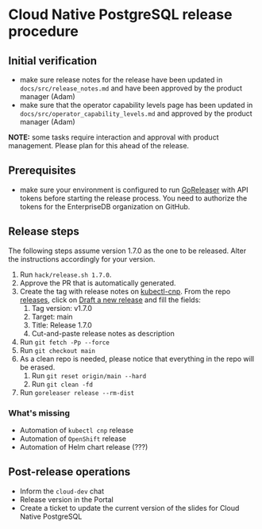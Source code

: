# Cloud Native PostgreSQL release procedure

## Initial verification

- make sure release notes for the release have been updated
  in `docs/src/release_notes.md` and have been approved by
  the product manager (Adam)
- make sure that the operator capability levels page has been
  updated in `docs/src/operator_capability_levels.md` and approved
  by the product manager (Adam)

**NOTE:** some tasks require interaction and approval with product management.
Please plan for this ahead of the release.

## Prerequisites

- make sure your environment is configured to run
  [GoReleaser](https://goreleaser.com/environment/)
  with API tokens before starting the release process. You need to authorize
  the tokens for the EnterpriseDB organization on GitHub.

## Release steps

The following steps assume version 1.7.0 as the one to be released. Alter the
instructions accordingly for your version.

1. Run `hack/release.sh 1.7.0`.
1. Approve the PR that is automatically generated.
1. Create the tag with release notes on [kubectl-cnp](https://github.com/EnterpriseDB/kubectl-cnp).
   From the repo [releases](https://github.com/EnterpriseDB/kubectl-cnp/releases),
   click on [Draft a new release](https://github.com/EnterpriseDB/kubectl-cnp/releases/new)
   and fill the fields:
   1. Tag version: v1.7.0
   1. Target: main
   1. Title: Release 1.7.0
   1. Cut-and-paste release notes as description
1. Run `git fetch -Pp --force`
1. Run `git checkout main`
1. As a clean repo is needed, please notice that everything in the repo will be
   erased.
   1. Run `git reset origin/main --hard`
   1. Run `git clean -fd`
1. Run `goreleaser release --rm-dist`

### What's missing

- Automation of `kubectl cnp` release
- Automation of `OpenShift` release
- Automation of Helm chart release (???)

## Post-release operations

- Inform the `cloud-dev` chat
- Release version in the Portal
- Create a ticket to update the current version of the
  slides for Cloud Native PostgreSQL
